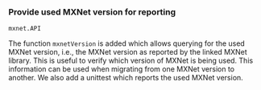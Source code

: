 ### Provide used MXNet version for reporting

`mxnet.API`

The function `mxnetVersion` is added which allows querying for the used MXNet
version, i.e., the MXNet version as reported by the linked MXNet library. This
is useful to verify which version of MXNet is being used. This information can
be used when migrating from one MXNet version to another. We also add a
unittest which reports the used MXNet version.
